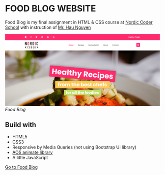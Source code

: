 # FOOD BLOG WEBSITE

Food Blog is my final assignment in HTML & CSS course at [Nordic Coder School](https://nordiccoder.com/) with instruction of [Mr. Hau Nguyen](https://github.com/paulnguyen-mn)

![Food Blog banner](images/food-blog-banner.png)
*Food Blog*

## Build with 

- HTML5
- CSS3
- Responsive by Media Queries (not using Bootstrap UI library)
- [AOS animate library](https://github.com/michalsnik/aos)
- A little JavaScript

[Go to Food Blog](https://food-blog.vercel.app)